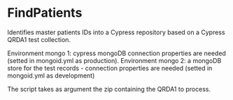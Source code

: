 # FindPatients
Identifies master patients IDs into a Cypress repository based on a Cypress QRDA1 test collection.

Environment mongo 1: cypress mongoDB connection properties are needed (setted in  mongoid.yml as production).
Environment mongo 2: a mongoDB store for the test records - connection properties are needed (setted in  mongoid.yml as development)

The script takes as argument the zip containing the QRDA1 to process.
